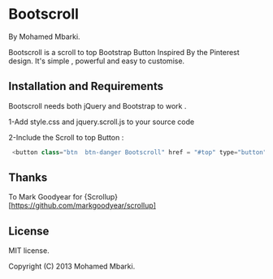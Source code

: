 Bootscroll
==========

By Mohamed Mbarki.

Bootscroll is a scroll to top Bootstrap Button Inspired By the Pinterest design. It's simple , powerful and easy to customise.


Installation and Requirements
---------

Bootscroll needs both jQuery and Bootstrap to work .

1-Add style.css and jquery.scroll.js to your source code

2-Include the Scroll to top Button : 
`````javascript
 <button class="btn  btn-danger Bootscroll" href = "#top" type="button"><i class="icon-arrow-up icon-white"></i>Scroll To top</button>
`````

Thanks  
-------

To Mark Goodyear for {Scrollup}[https://github.com/markgoodyear/scrollup]


License 
-------

MIT license.

Copyright (C) 2013 Mohamed Mbarki.
